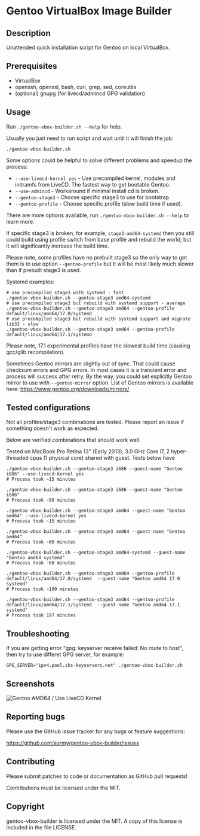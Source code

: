 # Gentoo VirtualBox Image Builder

## Description

Unattended quick installation script for Gentoo on local VirtualBox.

## Prerequisites

- VirtualBox
- openssh, openssl, bash, curl, grep, sed, coreutils
- (optional) gnupg (for livecd/admincd GPG validation)

## Usage

Run `./gentoo-vbox-builder.sh --help` for help.

Usually you just need to run script and wait until it will finish the job:

```shell
./gentoo-vbox-builder.sh
```

Some options could be helpful to solve different problems and speedup the process:

- `--use-livecd-kernel yes` - Use precompiled kernel, modules and initramfs
  from LiveCD. The fastest way to get bootable Gentoo.
- `--use-admincd` - Workaround if minimal install cd is broken.
- `--gentoo-stage3` - Choose specific stage3 to use for bootstrap.
- `--gentoo-profile` - Choose specific profile (slow build time if used).

There are more options available, run `./gentoo-vbox-builder.sh --help` to learn more.

If specific stage3 is broken, for example, `stage3-amd64-systemd` then you still
could build using profile switch from base profile and rebuild the world, but it
will significantly increase the build time.

Please note, some profiles have no prebuilt stage3 so the only way to get them
is to use option `--gentoo-profile` but it will be most likely much slower than
if prebuilt stage3 is used.

Systemd examples:

```shell
# use precompiled stage3 with systemd - fast
./gentoo-vbox-builder.sh --gentoo-stage3 amd64-systemd
# use precompiled stage3 but rebuild with systemd support - average
./gentoo-vbox-builder.sh --gentoo-stage3 amd64 --gentoo-profile default/linux/amd64/17.0/systemd
# use precompiled stage3 but rebuild with systemd support and migrate lib32 - slow
./gentoo-vbox-builder.sh --gentoo-stage3 amd64 --gentoo-profile default/linux/amd64/17.1/systemd
```

Please note, 17.1 experimental profiles have the slowest build time
(causing gcc/glib recompilation).

Sometimes Gentoo mirrors are slightly out of sync. That could cause checksum
errors and GPG errors. In most cases it is a trancient error and process will
success after retry. By the way, you could set explicitly Gentoo mirror to use
with `--gentoo-mirror` option. List of Gentoo mirrors is available here:
<https://www.gentoo.org/downloads/mirrors/>

## Tested configurations

Not all profiles/stage3 combinations are tested. Please report an issue if
something doesn't work as expected.

Below are verified combinations that should work well.

Tested on MacBook Pro Retina 13" (Early 2013), 3.0 GHz Core i7,
2 hyper-threaded cpus (1 physical core) shared with guest. Tests below have

```shell
./gentoo-vbox-builder.sh --gentoo-stage3 i686 --guest-name "Gentoo i686" --use-livecd-kernel yes
# Process took ~15 minutes
```

```shell
./gentoo-vbox-builder.sh --gentoo-stage3 i686 --guest-name "Gentoo i686"
# Process took ~50 minutes
```

```shell
./gentoo-vbox-builder.sh --gentoo-stage3 amd64 --guest-name "Gentoo amd64" --use-livecd-kernel yes
# Process took ~15 minutes
```

```shell
./gentoo-vbox-builder.sh --gentoo-stage3 amd64 --guest-name "Gentoo amd64"
# Process took ~60 minutes
```

```shell
./gentoo-vbox-builder.sh --gentoo-stage3 amd64-systemd --guest-name "Gentoo amd64 systemd"
# Process took ~60 minutes
```

```shell
./gentoo-vbox-builder.sh --gentoo-stage3 amd64 --gentoo-profile default/linux/amd64/17.0/systemd  --guest-name "Gentoo amd64 17.0 systemd"
# Process took ~100 minutes
```

```shell
./gentoo-vbox-builder.sh --gentoo-stage3 amd64 --gentoo-profile default/linux/amd64/17.1/systemd  --guest-name "Gentoo amd64 17.1 systemd"
# Process took 197 minutes
```

## Troubleshooting

If you are getting error "gpg: keyserver receive failed: No route to host", then
try to use differet GPG server, for example:

```
GPG_SERVER="ipv4.pool.sks-keyservers.net" ./gentoo-vbox-builder.sh
```

## Screenshots

![Gentoo AMD64 / Use LiveCD Kernel](/screenshots/gentoo-amd64-use-livecd-kernel.png?raw=true)

## Reporting bugs

Please use the GitHub issue tracker for any bugs or feature suggestions:

<https://github.com/sormy/gentoo-vbox-builder/issues>

## Contributing

Please submit patches to code or documentation as GitHub pull requests!

Contributions must be licensed under the MIT.

## Copyright

gentoo-vbox-builder is licensed under the MIT. A copy of this license is included in the file LICENSE.
